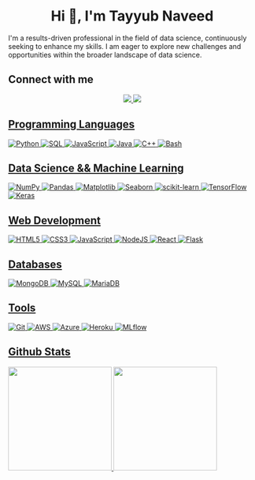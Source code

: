 <h1 align="center">Hi 👋, I'm Tayyub Naveed</h1>

I'm a results-driven professional in the field of data science, continuously seeking to enhance my skills. I am eager to explore new challenges and opportunities within the broader landscape of data science.

## Connect with me
<p align='center'>
  <a href = "https://www.linkedin.com/in/tayyub-naveed">
     <img src="https://img.shields.io/badge/linkedin-%230077B5.svg?&style=for-the-badge&logo=linkedin&logoColor=white"/>
  </a>
   
  <a href = "mailto: naveedeveloper@gmail.com">
     <img src="https://img.shields.io/badge/Gmail-D14836?style=for-the-badge&logo=gmail&logoColor=white"/)
  </a>   
</p>


## Programming Languages
<p align='center'>
 
![Python](https://img.shields.io/badge/python-3670A0?style=for-the-badge&logo=python&logoColor=ffdd54)
![SQL](https://img.shields.io/badge/SQL-%230074CC.svg?style=for-the-badge&logo=sql&logoColor=white)
![JavaScript](https://img.shields.io/badge/JavaScript-%23F7DF1E.svg?style=for-the-badge&logo=javascript&logoColor=black)
![Java](https://img.shields.io/badge/java-%23ED8B00.svg?style=for-the-badge&logo=java&logoColor=white)
![C++](https://img.shields.io/badge/c++-%2300599C.svg?style=for-the-badge&logo=c%2B%2B&logoColor=white)
![Bash](https://img.shields.io/badge/bash-4EAA25?style=for-the-badge&logo=gnu-bash&logoColor=white)
 
 </p>
 
## Data Science && Machine Learning

<p align='center'>
 
![NumPy](https://img.shields.io/badge/numpy-%23013243.svg?style=for-the-badge&logo=numpy&logoColor=white)
![Pandas](https://img.shields.io/badge/pandas-%23150458.svg?style=for-the-badge&logo=pandas&logoColor=white)
![Matplotlib](https://img.shields.io/badge/Matplotlib-%23013243.svg?style=for-the-badge&logo=Matplotlib&logoColor=black)
![Seaborn](https://img.shields.io/badge/Seaborn-%232C5263.svg?style=for-the-badge&logo=Seaborn&logoColor=black)
![scikit-learn](https://img.shields.io/badge/scikit--learn-%23F7931E.svg?style=for-the-badge&logo=scikit-learn&logoColor=white)
![TensorFlow](https://img.shields.io/badge/TensorFlow-%23FF6F00.svg?style=for-the-badge&logo=TensorFlow&logoColor=white)
![Keras](https://img.shields.io/badge/Keras-%23D00000.svg?style=for-the-badge&logo=Keras&logoColor=white)
</p>


## Web Development

<p align='center'>
 
![HTML5](https://img.shields.io/badge/html5-%23E34F26.svg?style=for-the-badge&logo=html5&logoColor=white)
![CSS3](https://img.shields.io/badge/css3-%231572B6.svg?style=for-the-badge&logo=css3&logoColor=white)
![JavaScript](https://img.shields.io/badge/javascript-%23323330.svg?style=for-the-badge&logo=javascript&logoColor=%23F7DF1E)
![NodeJS](https://img.shields.io/badge/node.js-6DA55F?style=for-the-badge&logo=node.js&logoColor=white)
![React](https://img.shields.io/badge/react-%2320232a.svg?style=for-the-badge&logo=react&logoColor=%2361DAFB)
![Flask](https://img.shields.io/badge/flask-%23000.svg?style=for-the-badge&logo=flask&logoColor=white)
</p>


## Databases

<p align='center'>

![MongoDB](https://img.shields.io/badge/MongoDB-%234ea94b.svg?style=for-the-badge&logo=mongodb&logoColor=white)
![MySQL](https://img.shields.io/badge/mysql-%2300f.svg?style=for-the-badge&logo=mysql&logoColor=white)
![MariaDB](https://img.shields.io/badge/MariaDB-003545?style=for-the-badge&logo=mariadb&logoColor=white)

</p>


## Tools

<p align='center'>

![Git](https://img.shields.io/badge/git-%23F05033.svg?style=for-the-badge&logo=git&logoColor=white)
![AWS](https://img.shields.io/badge/AWS-%23FF9900.svg?style=for-the-badge&logo=amazon-aws&logoColor=white)
![Azure](https://img.shields.io/badge/azure-%230072C6.svg?style=for-the-badge&logo=microsoftazure&logoColor=white)
![Heroku](https://img.shields.io/badge/heroku-%23430098.svg?style=for-the-badge&logo=heroku&logoColor=white)
![MLflow](https://img.shields.io/badge/mlflow-%23007D8A.svg?style=for-the-badge&logo=mlflow&logoColor=white)


</p>


## Github Stats
<p> 
  <img src="https://github-readme-stats.vercel.app/api?username=naveedeveloper&count_private=true&show_icons=true&theme=radical&buefy)](https://github.com/naveedeveloper" width="fixed-content"height="210">
  <img src="https://github-readme-stats.vercel.app/api/top-langs/?username=naveedeveloper&langs_count=11&layout=compact&hide=html,css&theme=radical&buefy)](https://github.com/naveedeveloper" width="fixed-content"height="210">
</p>


